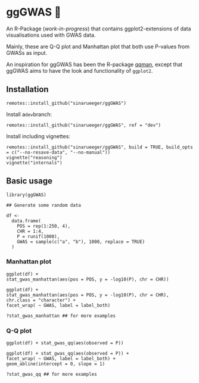 # ggGWAS 🚧

An R-Package (*work-in-progress*) that contains ggplot2-extensions of data visualisations used with GWAS data. 

Mainly, these are Q-Q plot and Manhattan plot that both use P-values from GWASs as input. 

An inspiration for ggGWAS has been the R-package [qqman](http://www.gettinggeneticsdone.com/2014/05/qqman-r-package-for-qq-and-manhattan-plots-for-gwas-results.html), except that ggGWAS aims to have the look and functionality of `ggplot2`.

## Installation
```
remotes::install_github("sinarueeger/ggGWAS")
```

Install a`dev`branch:
```
remotes::install_github("sinarueeger/ggGWAS", ref = "dev")
```


Install including vignettes: 
```
remotes::install_github("sinarueeger/ggGWAS", build = TRUE, build_opts = c("--no-resave-data", "--no-manual"))
vignette("reasoning")
vignette("internals")
```


## Basic usage

```
library(ggGWAS)

## Generate some random data

df <-
  data.frame(
    POS = rep(1:250, 4),
    CHR = 1:4,
    P = runif(1000),
    GWAS = sample(c("a", "b"), 1000, replace = TRUE)
  )
```

### Manhattan plot

```
ggplot(df) + 
stat_gwas_manhattan(aes(pos = POS, y = -log10(P), chr = CHR))

ggplot(df) + 
stat_gwas_manhattan(aes(pos = POS, y = -log10(P), chr = CHR),  chr.class = "character") + 
facet_wrap( ~ GWAS, label = label_both)

?stat_gwas_manhattan ## for more examples
```

### Q-Q plot
```
ggplot(df) + stat_gwas_qq(aes(observed = P))

ggplot(df) + stat_gwas_qq(aes(observed = P)) + 
facet_wrap( ~ GWAS, label = label_both) + 
geom_abline(intercept = 0, slope = 1)

?stat_gwas_qq ## for more examples
```

